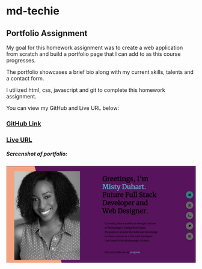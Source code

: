 # md-techie

## Portfolio Assignment

My goal for this homework assignment was to create a web application from scratch and build a portfolio page that I can add to as this course progresses.

The portfolio showcases a brief bio along with my current skills, talents and a contact form.

I utilized html, css, javascript and git to complete this homework assignment. 

You can view my GitHub and Live URL below:
### [GitHub Link](https://github.com/mduhart82/misty-1-code-refactor) 
### [Live URL](https://mduhart82.github.io/md-techie/)



##### Screenshot of portfolio:
![](./images/ReadME%20SrnSht.png)